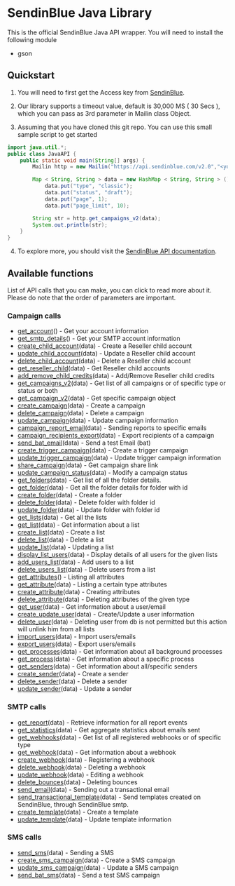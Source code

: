 # SendinBlue Java Library

This is the official SendinBlue Java API wrapper. You will need to install the following module
* gson

## Quickstart

1. You will need to first get the Access key from [SendinBlue](https://www.sendinblue.com).

2. Our library supports a timeout value, default is 30,000 MS ( 30 Secs ), which you can pass as 3rd parameter in Mailin class Object.

3. Assuming that you have cloned this git repo. You can use this small sample script to get started
```java
import java.util.*;
public class JavaAPI {
	public static void main(String[] args) {
		Mailin http = new Mailin("https://api.sendinblue.com/v2.0","<your access key>",5000);	#Optional parameter: Timeout in MS

		Map < String, String > data = new HashMap < String, String > ();
			data.put("type", "classic");
			data.put("status", "draft");
			data.put("page", 1);
			data.put("page_limit", 10);

		String str = http.get_campaigns_v2(data);
		System.out.println(str);
	}
}
```
4. To explore more, you should visit the [SendinBlue API documentation](https://apidocs.sendinblue.com).

## Available functions

List of API calls that you can make, you can click to read more about it. Please do note that the order of parameters are important.

### Campaign calls

 * [get_account](https://apidocs.sendinblue.com/account/#1)() - Get your account information
 * [get_smtp_details](https://apidocs.sendinblue.com/account/#7)() - Get your SMTP account information
 * [create_child_account](https://apidocs.sendinblue.com/account/#2)(data) - Create a Reseller child account
 * [update_child_account](https://apidocs.sendinblue.com/account/#3)(data) - Update a Reseller child account
 * [delete_child_account](https://apidocs.sendinblue.com/account/#4)(data) - Delete a Reseller child account
 * [get_reseller_child](https://apidocs.sendinblue.com/account/#5)(data) - Get Reseller child accounts
 * [add_remove_child_credits](https://apidocs.sendinblue.com/account/#6)(data) - Add/Remove Reseller child credits
 * [get_campaigns_v2](https://apidocs.sendinblue.com/campaign/#1)(data) - Get list of all campaigns or of specific type or status or both
 * [get_campaign_v2](https://apidocs.sendinblue.com/campaign/#1)(data) - Get specific campaign object
 * [create_campaign](https://apidocs.sendinblue.com/campaign/#2)(data) - Create a campaign
 * [delete_campaign](https://apidocs.sendinblue.com/campaign/#3)(data) - Delete a campaign
 * [update_campaign](https://apidocs.sendinblue.com/campaign/#4)(data) - Update campaign information
 * [campaign_report_email](https://apidocs.sendinblue.com/campaign/#5)(data) - Sending reports to specific emails
 * [campaign_recipients_export](https://apidocs.sendinblue.com/campaign/#6)(data) - Export recipients of a campaign
 * [send_bat_email](https://apidocs.sendinblue.com/campaign/#7)(data) - Send a test Email (bat)
 * [create_trigger_campaign](https://apidocs.sendinblue.com/campaign/#8)(data) - Create a trigger campaign
 * [update_trigger_campaign](https://apidocs.sendinblue.com/campaign/#9)(data) - Update trigger campaign information
 * [share_campaign](https://apidocs.sendinblue.com/campaign/#10)(data) - Get campaign share link
 * [update_campaign_status](https://apidocs.sendinblue.com/campaign/#11)(data) - Modify a campaign status
 * [get_folders](https://apidocs.sendinblue.com/folder/#1)(data) - Get list of all the folder details.
 * [get_folder](https://apidocs.sendinblue.com/folder/#2)(data) - Get all the folder details for folder with id <id>
 * [create_folder](https://apidocs.sendinblue.com/folder/#3)(data) - Create a folder
 * [delete_folder](https://apidocs.sendinblue.com/folder/#4)(data) - Delete folder with folder id <id>
 * [update_folder](https://apidocs.sendinblue.com/folder/#5)(data) - Update folder with folder id <id>
 * [get_lists](https://apidocs.sendinblue.com/list/#1)(data) - Get all the lists
 * [get_list](https://apidocs.sendinblue.com/list/#2)(data) - Get information about a list
 * [create_list](https://apidocs.sendinblue.com/list/#3)(data) - Create a list
 * [delete_list](https://apidocs.sendinblue.com/list/#4)(data) - Delete a list
 * [update_list](https://apidocs.sendinblue.com/list/#5)(data) - Updating a list
 * [display_list_users](https://apidocs.sendinblue.com/list/#8)(data) - Display details of all users for the given lists
 * [add_users_list](https://apidocs.sendinblue.com/list/#6)(data) - Add users to a list
 * [delete_users_list](https://apidocs.sendinblue.com/list/#7)(data) - Delete users from a list
 * [get_attributes](https://apidocs.sendinblue.com/attribute/#1)() - Listing all attributes
 * [get_attribute](https://apidocs.sendinblue.com/attribute/#2)(data) - Listing a certain type attributes
 * [create_attribute](https://apidocs.sendinblue.com/attribute/#3)(data) - Creating attributes
 * [delete_attribute](https://apidocs.sendinblue.com/attribute/#4)(data) - Deleting attributes of the given type
 * [get_user](https://apidocs.sendinblue.com/user/#2)(data) - Get information about a user/email
 * [create_update_user](https://apidocs.sendinblue.com/user/#1)(data) - Create/Update a user information
 * [delete_user](https://apidocs.sendinblue.com/user/#3)(data) - Deleting user from db is not permitted but this action will unlink him from all lists
 * [import_users](https://apidocs.sendinblue.com/user/#4)(data) - Import users/emails
 * [export_users](https://apidocs.sendinblue.com/user/#5)(data) - Export users/emails
 * [get_processes](https://apidocs.sendinblue.com/process/#1)(data) - Get information about all background processes
 * [get_process](https://apidocs.sendinblue.com/process/#2)(data) - Get information about a specific process
 * [get_senders](https://apidocs.sendinblue.com/sender-management/#1)(data) - Get information about all/specific senders
 * [create_sender](https://apidocs.sendinblue.com/sender-management/#2)(data) - Create a sender
 * [delete_sender](https://apidocs.sendinblue.com/sender-management/#3)(data) - Delete a sender
 * [update_sender](https://apidocs.sendinblue.com/sender-management/#4)(data) - Update a sender

### SMTP calls

 * [get_report](https://apidocs.sendinblue.com/report/)(data) - Retrieve information for all report events
 * [get_statistics](https://apidocs.sendinblue.com/statistics/)(data) - Get aggregate statistics about emails sent
 * [get_webhooks](https://apidocs.sendinblue.com/webhooks/#1)(data) - Get list of all registered webhooks or of specific type
 * [get_webhook](https://apidocs.sendinblue.com/webhooks/#2)(data) - Get information about a webhook
 * [create_webhook](https://apidocs.sendinblue.com/webhooks/#3)(data) - Registering a webhook
 * [delete_webhook](https://apidocs.sendinblue.com/webhooks/#5)(data) - Deleting a webhook
 * [update_webhook](https://apidocs.sendinblue.com/webhooks/#4)(data) - Editing a webhook
 * [delete_bounces](https://apidocs.sendinblue.com/bounces/)(data) - Deleting bounces
 * [send_email](https://apidocs.sendinblue.com/tutorial-sending-transactional-email/)(data) - Sending out a transactional email
 * [send_transactional_template](https://apidocs.sendinblue.com/template/)(data) - Send templates created on SendinBlue, through SendinBlue smtp.
 * [create_template](https://apidocs.sendinblue.com/template/#2)(data) - Create a template 
 * [update_template](https://apidocs.sendinblue.com/template/#3)(data) - Update template information

### SMS calls

 * [send_sms](https://apidocs.sendinblue.com/mailin-sms/#1)(data) - Sending a SMS
 * [create_sms_campaign](https://apidocs.sendinblue.com/mailin-sms/#2)(data) - Create a SMS campaign
 * [update_sms_campaign](https://apidocs.sendinblue.com/mailin-sms/#3)(data) - Update a SMS campaign
 * [send_bat_sms](https://apidocs.sendinblue.com/mailin-sms/#4)(data) - Send a test SMS campaign